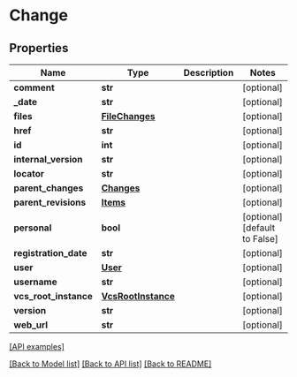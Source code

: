 # Change

## Properties
Name | Type | Description | Notes
------------ | ------------- | ------------- | -------------
**comment** | **str** |  | [optional] 
**_date** | **str** |  | [optional] 
**files** | [**FileChanges**](FileChanges.md) |  | [optional] 
**href** | **str** |  | [optional] 
**id** | **int** |  | [optional] 
**internal_version** | **str** |  | [optional] 
**locator** | **str** |  | [optional] 
**parent_changes** | [**Changes**](Changes.md) |  | [optional] 
**parent_revisions** | [**Items**](Items.md) |  | [optional] 
**personal** | **bool** |  | [optional] [default to False]
**registration_date** | **str** |  | [optional] 
**user** | [**User**](User.md) |  | [optional] 
**username** | **str** |  | [optional] 
**vcs_root_instance** | [**VcsRootInstance**](VcsRootInstance.md) |  | [optional] 
**version** | **str** |  | [optional] 
**web_url** | **str** |  | [optional] 

[[API examples]](http://devopshq.github.io/teamcity/teamcity_models/Change.html)

[[Back to Model list]](../README.md#documentation-for-models) [[Back to API list]](../README.md#documentation-for-api-endpoints) [[Back to README]](../README.md)


